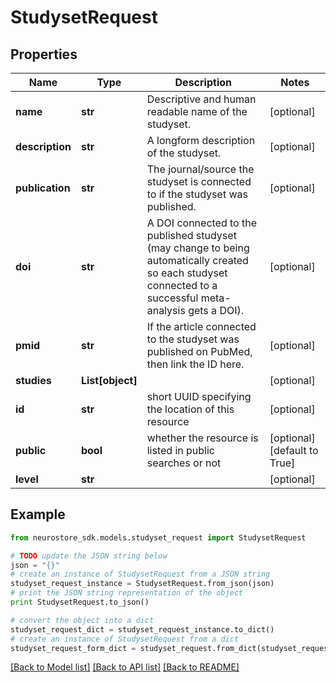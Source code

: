 # StudysetRequest


## Properties
Name | Type | Description | Notes
------------ | ------------- | ------------- | -------------
**name** | **str** | Descriptive and human readable name of the studyset. | [optional] 
**description** | **str** | A longform description of the studyset. | [optional] 
**publication** | **str** | The journal/source the studyset is connected to if the studyset was published. | [optional] 
**doi** | **str** | A DOI connected to the published studyset (may change to being automatically created so each studyset connected to a successful meta-analysis gets a DOI). | [optional] 
**pmid** | **str** | If the article connected to the studyset was published on PubMed, then link the ID here. | [optional] 
**studies** | **List[object]** |  | [optional] 
**id** | **str** | short UUID specifying the location of this resource | [optional] 
**public** | **bool** | whether the resource is listed in public searches or not | [optional] [default to True]
**level** | **str** |  | [optional] 

## Example

```python
from neurostore_sdk.models.studyset_request import StudysetRequest

# TODO update the JSON string below
json = "{}"
# create an instance of StudysetRequest from a JSON string
studyset_request_instance = StudysetRequest.from_json(json)
# print the JSON string representation of the object
print StudysetRequest.to_json()

# convert the object into a dict
studyset_request_dict = studyset_request_instance.to_dict()
# create an instance of StudysetRequest from a dict
studyset_request_form_dict = studyset_request.from_dict(studyset_request_dict)
```
[[Back to Model list]](../README.md#documentation-for-models) [[Back to API list]](../README.md#documentation-for-api-endpoints) [[Back to README]](../README.md)


